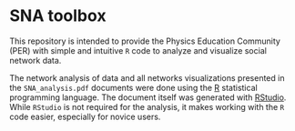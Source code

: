 # SNA toolbox

This repository is intended to provide the Physics Education Community (PER) with simple and intuitive `R` code to analyze and visualize social network data.

The network analysis of data and all networks visualizations presented in the `SNA_analysis.pdf` documents were done using the [R](https://cran.r-project.org/) statistical programming language. The document itself was generated with [RStudio](https://www.rstudio.com/products/rstudio/download/#download). While `RStudio` is not required for the analysis, it makes working with the `R` code easier, especially for novice users.